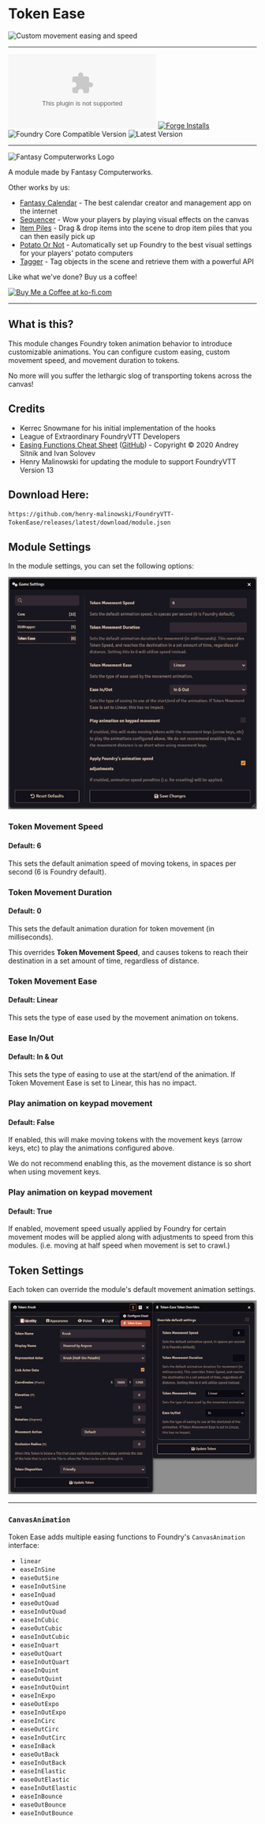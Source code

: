 # Token Ease

![Custom movement easing and speed](images/token-ease.gif)

---

![Latest Release Download Count](https://img.shields.io/github/downloads/fantasycalendar/FoundryVTT-TokenEase/latest/module.zip?color=2b82fc&label=DOWNLOADS&style=for-the-badge) [![Forge Installs](https://img.shields.io/badge/dynamic/json?label=Forge%20Installs&query=package.installs&suffix=%25&url=https%3A%2F%2Fforge-vtt.com%2Fapi%2Fbazaar%2Fpackage%2Ftoken-ease&colorB=006400&style=for-the-badge)](https://forge-vtt.com/bazaar#package=token-ease) ![Foundry Core Compatible Version](https://img.shields.io/badge/dynamic/json.svg?url=https%3A%2F%2Fgithub.com%2Ffantasycalendar%2FFoundryVTT-TokenEase%2Freleases%2Flatest%2Fdownload%2Fmodule.json&label=Foundry%20Version&query=$.compatibleCoreVersion&colorB=orange&style=for-the-badge) ![Latest Version](https://img.shields.io/badge/dynamic/json.svg?url=https%3A%2F%2Fgithub.com%2Ffantasycalendar%2FFoundryVTT-TokenEase%2Freleases%2Flatest%2Fdownload%2Fmodule.json&label=Latest%20Release&prefix=v&query=$.version&colorB=red&style=for-the-badge)

---

<img src="https://app.fantasy-calendar.com/resources/computerworks-logo-full.png" alt="Fantasy Computerworks Logo" style="width:250px;"/>

A module made by Fantasy Computerworks.

Other works by us:
- [Fantasy Calendar](https://app.fantasy-calendar.com) - The best calendar creator and management app on the internet
- [Sequencer](https://foundryvtt.com/packages/sequencer) - Wow your players by playing visual effects on the canvas
- [Item Piles](https://foundryvtt.com/packages/item-piles) - Drag & drop items into the scene to drop item piles that you can then easily pick up
- [Potato Or Not](https://foundryvtt.com/packages/potato-or-not) - Automatically set up Foundry to the best visual settings for your players' potato computers
- [Tagger](https://foundryvtt.com/packages/tagger) - Tag objects in the scene and retrieve them with a powerful API

Like what we've done? Buy us a coffee!

<a href='https://ko-fi.com/H2H2LCCQ' target='_blank'><img height='36' style='border:0px;height:36px;' src='https://cdn.ko-fi.com/cdn/kofi1.png?v=3' border='0' alt='Buy Me a Coffee at ko-fi.com' /></a>

---

## What is this?

This module changes Foundry token animation behavior to introduce customizable animations. You can configure custom easing, custom movement speed, and movement duration to tokens.

No more will you suffer the lethargic slog of transporting tokens across the canvas!

## Credits

* Kerrec Snowmane for his initial implementation of the hooks
* League of Extraordinary FoundryVTT Developers
* [Easing Functions Cheat Sheet](https://easings.net/) ([GitHub](https://github.com/ai/easings.net)) - Copyright © 2020 Andrey Sitnik and Ivan Solovev
* Henry Malinowski for updating the module to support FoundryVTT Version 13

## Download Here:

`https://github.com/henry-malinowski/FoundryVTT-TokenEase/releases/latest/download/module.json`


## Module Settings

In the module settings, you can set the following options:

![Module settings](images/settings.png)

### Token Movement Speed

#### Default: 6

This sets the default animation speed of moving tokens, in spaces per second (6 is Foundry default).

### Token Movement Duration

#### Default: 0

This sets the default animation duration for token movement (in milliseconds).

This overrides **Token Movement Speed**, and causes tokens to reach their destination in a set amount of time, regardless of distance.

### Token Movement Ease

#### Default: Linear

This sets the type of ease used by the movement animation on tokens.

### Ease In/Out

#### Default: In & Out

This sets the type of easing to use at the start/end of the animation. If Token Movement Ease is set to Linear, this has no impact.

### Play animation on keypad movement

#### Default: False

If enabled, this will make moving tokens with the movement keys (arrow keys, etc) to play the animations configured above.

We do not recommend enabling this, as the movement distance is so short when using movement keys.

### Play animation on keypad movement

#### Default: True

If enabled, movement speed usually applied by Foundry for certain movement modes will be applied along with adjustments to speed from this modules. (i.e. moving at half speed when movement is set to crawl.)

## Token Settings

Each token can override the module's default movement animation settings.

![Token settings](images/token_settings.png)

---

### `CanvasAnimation`

Token Ease adds multiple easing functions to Foundry's `CanvasAnimation` interface:

* `linear`
* `easeInSine`
* `easeOutSine`
* `easeInOutSine`
* `easeInQuad`
* `easeOutQuad`
* `easeInOutQuad`
* `easeInCubic`
* `easeOutCubic`
* `easeInOutCubic`
* `easeInQuart`
* `easeOutQuart`
* `easeInOutQuart`
* `easeInQuint`
* `easeOutQuint`
* `easeInOutQuint`
* `easeInExpo`
* `easeOutExpo`
* `easeInOutExpo`
* `easeInCirc`
* `easeOutCirc`
* `easeInOutCirc`
* `easeInBack`
* `easeOutBack`
* `easeInOutBack`
* `easeInElastic`
* `easeOutElastic`
* `easeInOutElastic`
* `easeInBounce`
* `easeOutBounce`
* `easeInOutBounce`
